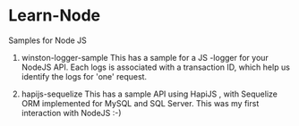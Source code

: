 # Learn-Node
Samples for Node JS

1. winston-logger-sample
 This has a sample for a JS -logger for your NodeJS API. Each logs is associated with a transaction ID, which help us identify the logs for 'one' request.

2. hapijs-sequelize
 This has a sample API using HapiJS , with Sequelize ORM implemented for MySQL and SQL Server. This was my first interaction with NodeJS  :-)